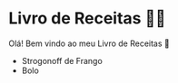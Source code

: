 # Livro de Receitas :man_cook:

Olá! Bem vindo ao meu Livro de Receitas :wave:

- Strogonoff de Frango
- Bolo